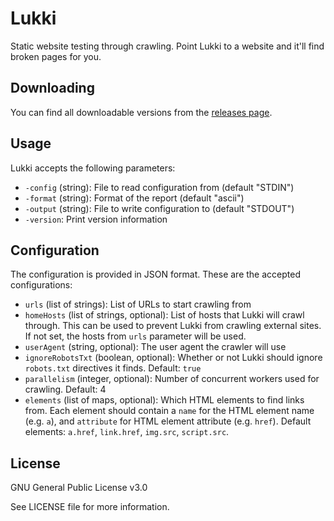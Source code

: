 # Lukki

Static website testing through crawling.
Point Lukki to a website and it'll find broken pages for you.

## Downloading

You can find all downloadable versions from the
[releases page](https://github.com/Lepovirta/lukki/releases).

## Usage

Lukki accepts the following parameters:

* `-config` (string): File to read configuration from (default "STDIN")
* `-format` (string): Format of the report (default "ascii")
* `-output` (string): File to write configuration to (default "STDOUT")
* `-version`: Print version information

## Configuration

The configuration is provided in JSON format.
These are the accepted configurations:

* `urls` (list of strings):
  List of URLs to start crawling from
* `homeHosts` (list of strings, optional):
  List of hosts that Lukki will crawl through.
  This can be used to prevent Lukki from crawling external sites.
  If not set, the hosts from `urls` parameter will be used.
* `userAgent` (string, optional):
  The user agent the crawler will use
* `ignoreRobotsTxt` (boolean, optional):
  Whether or not Lukki should ignore `robots.txt` directives it finds.
  Default: `true`
* `parallelism` (integer, optional):
  Number of concurrent workers used for crawling. Default: 4
* `elements` (list of maps, optional):
  Which HTML elements to find links from.
  Each element should contain a `name` for the HTML element name (e.g. `a`),
  and `attribute` for HTML element attribute (e.g. `href`).
  Default elements: `a.href`, `link.href`, `img.src`, `script.src`.

## License

GNU General Public License v3.0

See LICENSE file for more information.

